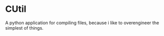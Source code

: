 # CUtil
A python application for compiling files, because i like to overengineer the simplest of things.
